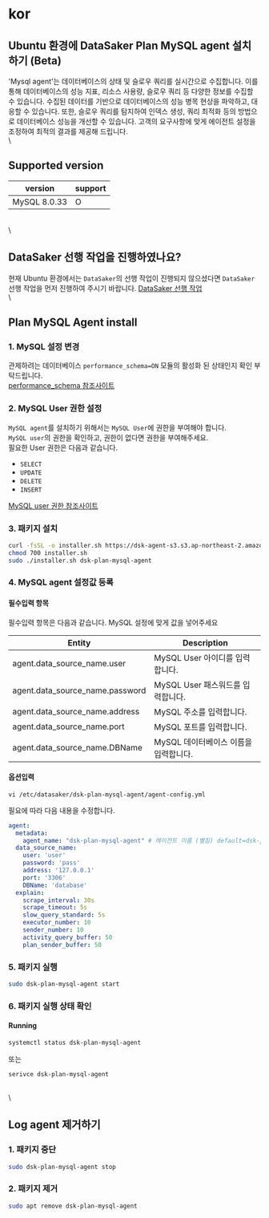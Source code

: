 # kor

## Ubuntu 환경에 DataSaker Plan MySQL agent 설치하기 (Beta)

'Mysql agent'는 데이터베이스의 상태 및 슬로우 쿼리를 실시간으로 수집합니다. 이를 통해 데이터베이스의 성능 지표, 리소스 사용량, 슬로우 쿼리 등 다양한 정보를 수집할 수 있습니다. 수집된 데이터를 기반으로 데이터베이스의 성능 병목 현상을 파악하고, 대응할 수 있습니다. 또한, 슬로우 쿼리를 탐지하여 인덱스 생성, 쿼리 최적화 등의 방법으로 데이터베이스 성능을 개선할 수 있습니다. 고객의 요구사항에 맞게 에이전트 설정을 조정하여 최적의 결과를 제공해 드립니다.\
\


## Supported version

| version      | support |
| ------------ | ------- |
| MySQL 8.0.33 | O       |

\
\


## DataSaker 선행 작업을 진행하였나요?

현재 Ubuntu 환경에서는 `DataSaker`의 선행 작업이 진행되지 않으셨다면 `DataSaker` 선행 작업을 먼저 진행하여 주시기 바랍니다. [DataSaker 선행 작업]($%7BPREPARATION\_MANUAL\_KR%7D/)\
\


## Plan MySQL Agent install

### 1. MySQL 설정 변경

관제하려는 데이터베이스 `performance_schema=ON` 모듈의 활성화 된 상태인지 확인 부탁드립니다.\
[performance\_schema 참조사이트](https://dev.mysql.com/doc/refman/8.0/en/performance-schema-quick-start.html)

### 2. MySQL User 권한 설정

`MySQL agent`를 설치하기 위해서는 `MySQL User`에 권한을 부여해야 합니다.\
`MySQL user`의 권한을 확인하고, 권한이 없다면 권한을 부여해주세요.\
필요한 User 권한은 다음과 같습니다.

* `SELECT`
* `UPDATE`
* `DELETE`
* `INSERT`

[MySQL user 권한 참조사이트](https://dev.mysql.com/doc/refman/8.0/en/grant.html)

### 3. 패키지 설치

```bash
curl -fsSL -o installer.sh https://dsk-agent-s3.s3.ap-northeast-2.amazonaws.com/dsk-agent-s3/public/install.sh
chmod 700 installer.sh
sudo ./installer.sh dsk-plan-mysql-agent
```

### 4. MySQL agent 설정값 등록

#### 필수입력 항목

필수입력 항목은 다음과 같습니다. MySQL 설정에 맞게 값을 넣어주세요

| Entity                            | Description             |
| --------------------------------- | ----------------------- |
| agent.data\_source\_name.user     | MySQL User 아이디를 입력합니다.  |
| agent.data\_source\_name.password | MySQL User 패스워드를 입력합니다. |
| agent.data\_source\_name.address  | MySQL 주소를 입력합니다.        |
| agent.data\_source\_name.port     | MySQL 포트를 입력합니다.        |
| agent.data\_source\_name.DBName   | MySQL 데이터베이스 이름을 입력합니다. |

#### 옵션입력

```shell
vi /etc/datasaker/dsk-plan-mysql-agent/agent-config.yml
```

필요에 따라 다음 내용을 수정합니다.

```yaml
agent:
  metadata:
    agent_name: "dsk-plan-mysql-agent" # 에이전트 이름 (별칭) default=dsk-plan-mysql-agent
  data_source_name:
    user: 'user'
    password: 'pass'
    address: '127.0.0.1'
    port: '3306'
    DBName: 'database'
  explain:
    scrape_interval: 30s
    scrape_timeout: 5s
    slow_query_standard: 5s
    executor_number: 10
    sender_number: 10
    activity_query_buffer: 50
    plan_sender_buffer: 50
```

### 5. 패키지 실행

```bash
sudo dsk-plan-mysql-agent start
```

### 6. 패키지 실행 상태 확인

#### Running

```bash
systemctl status dsk-plan-mysql-agent
```

또는

```shell
serivce dsk-plan-mysql-agent
```

\
\


## Log agent 제거하기

### 1. 패키지 중단

```bash
sudo dsk-plan-mysql-agent stop
```

### 2. 패키지 제거

```bash
sudo apt remove dsk-plan-mysql-agent
```
